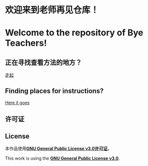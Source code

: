 # 欢迎来到老师再见仓库！
# Welcome to the repository of Bye Teachers!
## 正在寻找查看方法的地方？
[走起](https://github.com/YanjiaZhang/bye-teachers/wiki)
## Finding places for instructions?
[Here it goes](https://github.com/YanjiaZhang/bye-teachers/wiki)


## 许可证
## License
本作品使用[**GNU General Public License v3.0许可证**](https://github.com/YanjiaZhang/bye-teachers/blob/master/LICENSE)。

This work is using the [**GNU General Public License v3.0**](https://github.com/YanjiaZhang/bye-teachers/blob/master/LICENSE).
